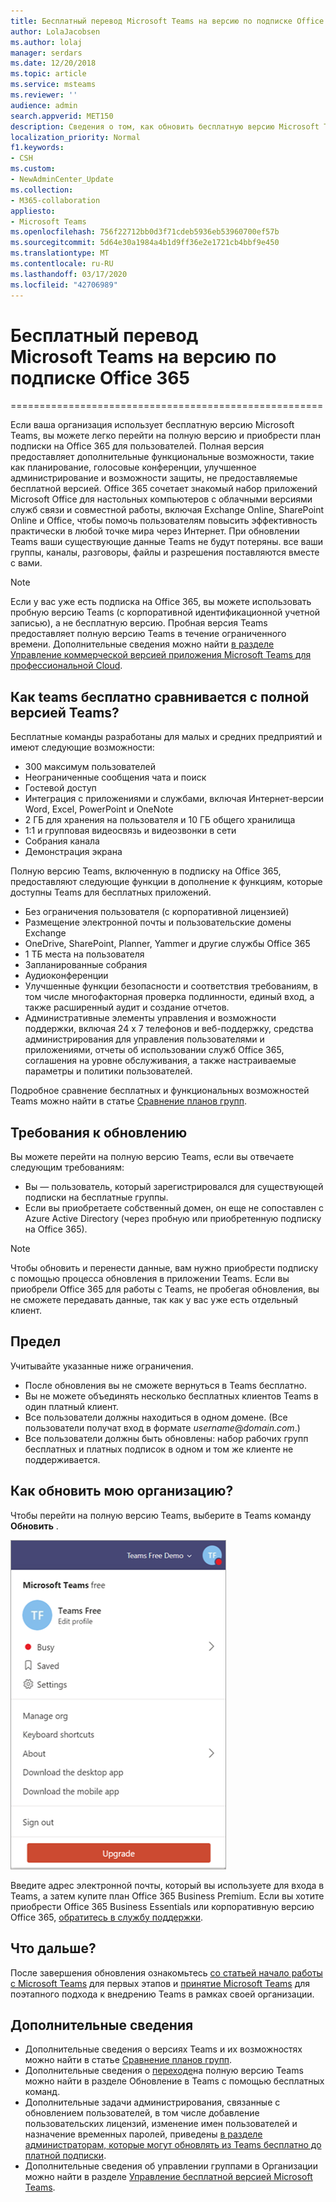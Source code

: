 ```yaml
---
title: Бесплатный перевод Microsoft Teams на версию по подписке Office 365
author: LolaJacobsen
ms.author: lolaj
manager: serdars
ms.date: 12/20/2018
ms.topic: article
ms.service: msteams
ms.reviewer: ''
audience: admin
search.appverid: MET150
description: Сведения о том, как обновить бесплатную версию Microsoft Teams
localization_priority: Normal
f1.keywords:
- CSH
ms.custom:
- NewAdminCenter_Update
ms.collection:
- M365-collaboration
appliesto:
- Microsoft Teams
ms.openlocfilehash: 756f22712bb0d3f71cdeb5936eb53960700ef57b
ms.sourcegitcommit: 5d64e30a1984a4b1d9ff36e2e1721cb4bbf9e450
ms.translationtype: MT
ms.contentlocale: ru-RU
ms.lasthandoff: 03/17/2020
ms.locfileid: "42706989"
---
```

# <a name="upgrade-microsoft-teams-free-to-office-365-subscription-version"></a>Бесплатный перевод Microsoft Teams на версию по подписке Office 365
======================================================

Если ваша организация использует бесплатную версию Microsoft Teams, вы можете легко перейти на полную версию и приобрести план подписки на Office 365 для пользователей. Полная версия предоставляет дополнительные функциональные возможности, такие как планирование, голосовые конференции, улучшенное администрирование и возможности защиты, не предоставляемые бесплатной версией. Office 365 сочетает знакомый набор приложений Microsoft Office для настольных компьютеров с облачными версиями служб связи и совместной работы, включая Exchange Online, SharePoint Online и Office, чтобы помочь пользователям повысить эффективность практически в любой точке мира через Интернет. При обновлении Teams ваши существующие данные Teams не будут потеряны. все ваши группы, каналы, разговоры, файлы и разрешения поставляются вместе с вами. 

> [!NOTE]
> Если у вас уже есть подписка на Office 365, вы можете использовать пробную версию Teams (с корпоративной идентификационной учетной записью), а не бесплатную версию. Пробная версия Teams предоставляет полную версию Teams в течение ограниченного времени. Дополнительные сведения можно найти [в разделе Управление коммерческой версией приложения Microsoft Teams для профессиональной Cloud](iw-trial-teams.md).

## <a name="how-does-teams-free-compare-to-the-full-version-of-teams"></a>Как teams бесплатно сравнивается с полной версией Teams?

Бесплатные команды разработаны для малых и средних предприятий и имеют следующие возможности:

- 300 максимум пользователей
- Неограниченные сообщения чата и поиск
- Гостевой доступ
- Интеграция с приложениями и службами, включая Интернет-версии Word, Excel, PowerPoint и OneNote
- 2 ГБ для хранения на пользователя и 10 ГБ общего хранилища
- 1:1 и групповая видеосвязь и видеозвонки в сети
- Собрания канала
- Демонстрация экрана

Полную версию Teams, включенную в подписку на Office 365, предоставляют следующие функции в дополнение к функциям, которые доступны Teams для бесплатных приложений.

- Без ограничения пользователя (с корпоративной лицензией)
- Размещение электронной почты и пользовательские домены Exchange
- OneDrive, SharePoint, Planner, Yammer и другие службы Office 365
- 1 ТБ места на пользователя
- Запланированные собрания
- Аудиоконференции
- Улучшенные функции безопасности и соответствия требованиям, в том числе многофакторная проверка подлинности, единый вход, а также расширенный аудит и создание отчетов.
- Административные элементы управления и возможности поддержки, включая 24 x 7 телефонов и веб-поддержку, средства администрирования для управления пользователями и приложениями, отчеты об использовании служб Office 365, соглашения на уровне обслуживания, а также настраиваемые параметры и политики пользователей.

Подробное сравнение бесплатных и функциональных возможностей Teams можно найти в статье [Сравнение планов групп](https://products.office.com/microsoft-teams/free).

## <a name="upgrade-requirements"></a>Требования к обновлению

Вы можете перейти на полную версию Teams, если вы отвечаете следующим требованиям:

- Вы — пользователь, который зарегистрировался для существующей подписки на бесплатные группы.
- Если вы приобретаете собственный домен, он еще не сопоставлен с Azure Active Directory (через пробную или приобретенную подписку на Office 365).

> [!NOTE]
> Чтобы обновить и перенести данные, вам нужно приобрести подписку с помощью процесса обновления в приложении Teams. Если вы приобрели Office 365 для работы с Teams, не пробегая обновления, вы не сможете передавать данные, так как у вас уже есть отдельный клиент.

## <a name="limitations"></a>Предел

Учитывайте указанные ниже ограничения.

- После обновления вы не сможете вернуться в Teams бесплатно.
- Вы не можете объединять несколько бесплатных клиентов Teams в один платный клиент.
- Все пользователи должны находиться в одном домене. (Все пользователи получат вход в формате *username*@*domain.com*.)
- Все пользователи должны быть обновлены: набор рабочих групп бесплатных и платных подписок в одном и том же клиенте не поддерживается.

## <a name="how-do-i-upgrade-my-organization"></a>Как обновить мою организацию?

Чтобы перейти на полную версию Teams, выберите в Teams команду **Обновить** .

![снимок экрана: кнопка "Обновить"](media/teams-freemium-upgrade-image1.png)

Введите адрес электронной почты, который вы используете для входа в Teams, а затем купите план Office 365 Business Premium. Если вы хотите приобрести Office 365 Business Essentials или корпоративную версию Office 365, [обратитесь в службу поддержки](https://portal.office.com/support/altusupport.aspx?app=teamsfreeupgrade).

## <a name="whats-next"></a>Что дальше?

После завершения обновления ознакомьтесь [со статьей начало работы с Microsoft Teams](get-started-with-teams-quick-start.md) для первых этапов и [принятие Microsoft Teams](adopt-microsoft-teams-landing-page.md) для поэтапного подхода к внедрению Teams в рамках своей организации.

## <a name="more-information"></a>Дополнительные сведения

- Дополнительные сведения о версиях Teams и их возможностях можно найти в статье [Сравнение планов групп](https://products.office.com/microsoft-teams/free).
- Дополнительные сведения о [переходе](https://support.office.com/article/Upgrade-from-Teams-free-to-Teams-29475bbd-a34f-4175-9b33-d44430f8ad39)на полную версию Teams можно найти в разделе Обновление в Teams с помощью бесплатных команд.
- Дополнительные задачи администрирования, связанные с обновлением пользователей, в том числе добавление пользовательских лицензий, изменение имен пользователей и назначение временных паролей, приведены [в разделе администраторам, которые могут обновлять из Teams бесплатно до платной подписки](https://support.office.com/article/for-admins-upgrading-from-teams-free-to-a-paid-subscription-75a95e7f-001e-42d0-a787-ae8b992d5a52).
- Дополнительные сведения об управлении группами в Организации можно найти в разделе [Управление бесплатной версией Microsoft Teams](manage-freemium.md).

